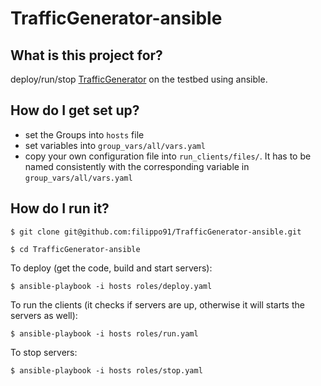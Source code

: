# TrafficGenerator-ansible

## What is this project for?
deploy/run/stop [TrafficGenerator](https://github.com/HKUST-SING/TrafficGenerator) on the testbed using ansible.

## How do I get set up?
* set the Groups into `hosts` file
* set variables into `group_vars/all/vars.yaml`
* copy your own configuration file into `run_clients/files/`. It has to be named consistently with the corresponding variable in `group_vars/all/vars.yaml` 

## How do I run it?
`$ git clone git@github.com:filippo91/TrafficGenerator-ansible.git`

`$ cd TrafficGenerator-ansible`

To deploy (get the code, build and start servers):

`$ ansible-playbook -i hosts roles/deploy.yaml`

To run the clients (it checks if servers are up, otherwise it will starts the servers as well):

`$ ansible-playbook -i hosts roles/run.yaml`

To stop servers:

`$ ansible-playbook -i hosts roles/stop.yaml`
